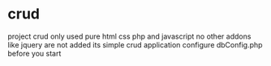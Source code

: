 # crud
project crud only used pure html css php and javascript no other addons like jquery are not added
its simple crud application
configure dbConfig.php before you start
